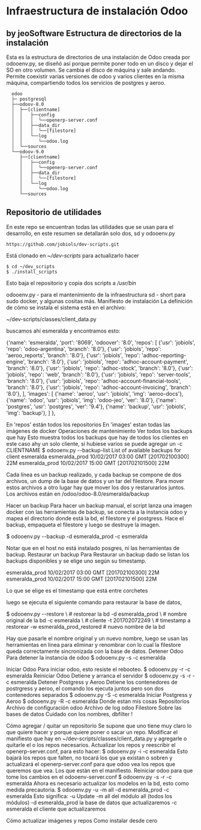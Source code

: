Infraestructura de instalación Odoo
===================================
by jeoSoftware
Estructura de directorios de la instalación
-------------------------------------------
Esta es la estructura de directorios de una instalación de Odoo creada 
por odooenv.py, se diseñó así porque permite poner todo en un disco y 
dejar el SO en otro volumen. Se cambia el disco de máquina y sale andando.
Permite coexistir varias versiones de odoo y varios clientes en la misma 
máquina, compartiendo todos los servicios de postgres y aeroo.



      odoo
      ├─ postgresql
      ├──odoov-8.0
      │  ├──[clientname]
      │  │   ├──config
      │  │   │  └──openerp-server.conf
      │  │   ├──data_dir
      │  │   │  └──[filestore]
      │  │   └──log
      │  │      └──odoo.log
      │  └──sources
      └──odoov-9.0
         ├──[clientname]
         │   ├──config
         │   │  └──openerp-server.conf
         │   ├──data_dir
         │   │  └──[filestore]
         │   └──log
         │      └──odoo.log
         └──sources


Repositorio de utilidades
-------------------------
En este repo se encuentran todas las utilidades que se usan para el desarrollo, en este resumen se detallarán solo dos, sd y odooenv.py

    https://github.com/jobiols/dev-scripts.git

Está clonado en *~/dev-scripts* para actualizarlo hacer

    $ cd ~/dev_scripts
    $ ./install_scripts 

Esto baja el repositorio y copia dos scripts a */usr/bin*

odooenv.py - para el mantenimiento de la infraestructura
sd               - short para sudo docker, y algunas cositas más.
Manifiesto de instalación
La definición de cómo se instala el sistema está en el archivo:

 ~/dev-scripts/classes/client_data.py 

buscamos ahí esmeralda y encontramos esto:

   {'name': 'esmeralda', 'port': '8069', 'odoover': '8.0',
     'repos': [
         {'usr': 'jobiols', 'repo': 'odoo-argentina', 'branch': '8.0'},
         {'usr': 'jobiols', 'repo': 'aeroo_reports', 'branch': '8.0'},
         {'usr': 'jobiols', 'repo': 'adhoc-reporting-engine', 'branch': '8.0'},
         {'usr': 'jobiols', 'repo': 'adhoc-account-payment', 'branch': '8.0'},
         {'usr': 'jobiols', 'repo': 'adhoc-stock', 'branch': '8.0'},
         {'usr': 'jobiols', 'repo': 'web', 'branch': '8.0'},
         {'usr': 'jobiols', 'repo': 'server-tools', 'branch': '8.0'},
         {'usr': 'jobiols', 'repo': 'adhoc-account-financial-tools', 'branch': '8.0'},
         {'usr': 'jobiols', 'repo': 'adhoc-account-invoicing', 'branch': '8.0'},
     ],
     'images': [
         {'name': 'aeroo', 'usr': 'jobiols', 'img': 'aeroo-docs'},
         {'name': 'odoo', 'usr': 'jobiols', 'img': 'odoo-jeo', 'ver': '8.0'},
         {'name': 'postgres', 'usr': 'postgres', 'ver': '9.4'},
         {'name': 'backup', 'usr': 'jobiols', 'img': 'backup'},
     ]
 },


En 'repos' están todos los repositorios
En 'images' estan todas las imágenes de docker 
Operaciones de mantenimiento
Ver todos los backups que hay
Esto muestra todos los backups que hay de todos los clientes en este caso ahy un solo cliente, si hubiese varios se puede agregar un -c CLIENTNAME
$ odooenv.py --backup-list
List of available backups for client esmeralda
esmeralda_prod 10/02/2017 03:00 GMT  [201702100300] 22M
esmeralda_prod 10/02/2017 15:00 GMT  [201702101500] 22M

Cada línea es un backup realizado, y cada backup se compone de dos archivos, un dump de la base de datos y un tar del filestore.
Para mover estos archivos a otro lugar hay que mover los dos y restarurarlos juntos. Los archivos están en /odoo/odoo-8.0/esmeralda/backup

Hacer un backup
Para hacer un backup manual, el script lanza una imagen docker con las herramientas de backup, se conecta a la instancia  odoo y mapea el directorio donde está la bd, el filestore y el postgress. Hace el backup, empaqueta el filestore y luego se destruye la imagen.

$ odooenv.py --backup -d esmeralda_prod -c esmeralda

Notar que en el host no está instalado posgres, ni las herramientas de backup.
Restaurar un backup
Para Restaurar un backup dado se listan los backups disponibles y se elige uno según su timestamp. 

esmeralda_prod 10/02/2017 03:00 GMT  [201702100300] 22M
esmeralda_prod 10/02/2017 15:00 GMT  [201702101500] 22M

Lo que se elige es el timestamp que está entre corchetes

luego se ejecuta el siguiente comando para restaurar la base de datos, 

$ odooenv.py --restore \			# restorear la bd
-d esmeralda_prod \		# nombre original de la bd
-c esmeralda \			# cliente
-t 201702072249 \			# timestamp a restorear
-w esmeralda_prod_restored	# nuevo nombre de la bd

Hay que pasarle el nombre original y un nuevo nombre, luego se usan las herramientas en linea para eliminar y renombrar con lo cual la filestore queda correctamente sincronizada con la base de datos.
Detener Odoo
Para detener la instancia de odoo
$ odooenv.py -s -c esmeralda

Iniciar Odoo
Para iniciar odoo, esto resiste el rebooteo.
$ odooenv.py -r -c esmeralda
Reiniciar Odoo
Detiene y arranca el servidor
$ odooenv.py -s -r -c esmeralda
Detener Postgress y Aeroo
Detiene los contenedores de postrgress y aeroo, el comando los ejecuta juntos pero son dos contenedores separados
$ odooenv.py -S -c esmeralda
Iniciar Postgress y Aeroo
$ odooenv.py -R -c esmeralda
Donde estan mis cosas
Repositorios
Archivo de configuración odoo
Archivo de log odoo
Filestore
Sobre las bases de datos
Cuidado con los nombres, dbfilter !

Cómo agregar / quitar un repositorio
Se supone que uno tiene muy claro lo que quiere hacer y porque quiere poner o sacar un repo.
Modificar el manifiesto que hay en ~/dev-scripts/classes/client_data.py y agregarle o quitarle el o los repos necesarios.
Actualizar los repos y reescribir el openerp-server.conf, para esto hacer:
$ odooenv.py -i -c esmeralda
Esto bajará los repos que falten, no tocará los que ya existan o sobren y actualizará el openerp-server.conf para que odoo vea los repos que queremos que vea. Los que están en el manifiesto.
Reiniciar odoo para que tome los cambios en el odooenv-server.conf
$ odooenv.py -s -r -c esmeralda
Ahora es necesario actualizar los modelos en la bd, esto como medida precautoria.
$ odooenv.py -u -m all -d esmeralda_prod -c esmeralda 
Esto significa:
	-u 			Update 
	-m all 			del módulo all (todos los módulos)
	-d esmeralda_prod  	la base de datos que actualizaremos
	-c esmeralda  		el cliente que actualizaremos

Cómo actualizar imágenes y repos
Como instalar desde cero
